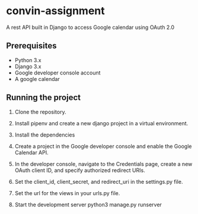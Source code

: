 # convin-assignment
A rest API built in Django to access Google calendar using OAuth 2.0

## Prerequisites
- Python 3.x
- Django 3.x
- Google developer console account
- A google calendar

## Running the project
1. Clone the repository.
2. Install pipenv and create a new django project in a virtual environment.

3. Install the dependencies

4. Create a project in the Google developer console and enable the Google Calendar API.

5. In the developer console, navigate to the Credentials page, create a new OAuth client ID, and specify authorized redirect URIs.

6. Set the client_id, client_secret, and redirect_uri in the settings.py file.

7. Set the url for the views in your urls.py file.

8. Start the development server python3 manage.py runserver
